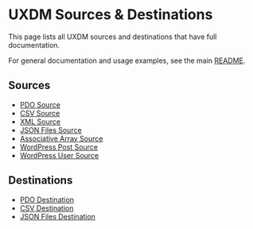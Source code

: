 # UXDM Sources & Destinations

This page lists all UXDM sources and destinations that have full documentation.

For general documentation and usage examples, see the main [README](../README.md).

## Sources

* [PDO Source](sources/PDOSource.md)
* [CSV Source](sources/CSVSource.md)
* [XML Source](sources/XMLSource.md)
* [JSON Files Source](sources/JSONFilesSource.md)
* [Associative Array Source](sources/AssociativeArraySource.md)
* [WordPress Post Source](sources/WordPressPostSource.md)
* [WordPress User Source](sources/WordPressUserSource.md)

## Destinations

* [PDO Destination](destinations/PDODestination.md)
* [CSV Destination](destinations/CSVDestination.md)
* [JSON Files Destination](destinations/JSONFilesDestination.md)